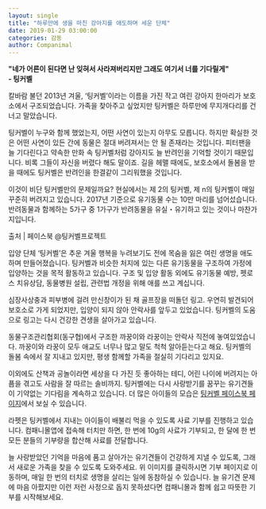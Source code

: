 ```yaml
---
layout: single
title: "하루만에 생을 마친 강아지를 애도하며 세운 단체"
date: 2019-01-29 03:00:00
categories: 감동
author: Companimal
---
```


**"네가 어른이 된다면 난 잊혀서 사라져버리지만 그래도 여기서 너를 기다릴게"  
\- 팅커벨**

칼바람 불던 2013년 겨울, ‘팅커벨’이라는 이름을 가진 작고 여린 강아지 한마리가 보호소에서 구조되었습니다. 가족을 찾아주고 싶었지만 팅커벨은 하루만에 무지개다리를 건너고 말았습니다.

팅커벨이 누구와 함께 했었는지, 어떤 사연이 있는지 아무도 모릅니다. 하지만 확실한 것은 어떤 사연이 있든 간에 동물은 절대 버려져서는 안 될 존재라는 것입니다. 피터팬을 늘 기다린다고 약속한 만화 속 팅커벨처럼 강아지도 늘 반려인을 기억할 것이기 때문입니다. 비록 그들이 자신을 버렸다 해도 말이죠. 길을 헤맬 때에도, 보호소에서 돌봄을 받을 때에도 팅커벨은 반려인을 한결같이 그리워했을 것입니다.

이것이 비단 팅커벨만의 문제일까요? 현실에서는 제 2의 팅커벨, 제 n의 팅커벨이 매일 꾸준히 버려지고 있습니다. 2017년 기준으로 유기동물 수는 10만 마리를 넘어섰습니다. 반려동물과 함께하는 5가구 중 1가구가 반려동물을 유실・유기하고 있는 것이나 마찬가지입니다.

출처 | 페이스북 @팅커벨프로젝트

입양 단체 ‘팅커벨’은 추운 겨울 행복을 누려보기도 전에 목숨을 잃은 여린 생명을 애도하며 만들어졌습니다. 팅커벨과 비슷한 처지에 있는 다른 유기동물을 구조하여 가정에 입양하는 것을 목적 활동하고 있습니다. 구조 및 입양 활동 외에도 유기동물 예방, 펫로스 치유상담, 동물병원 설립, 관련법 개정을 위해 애를 쓰고 계십니다.

심장사상충과 피부병에 걸려 만신창이가 된 채 골프장을 떠돌던 링고. 우연히 발견되어 보호소로 가게 되었지만, 입양이 되지 않아 안락사를 앞두고 있었습니다. 팅커벨의 도움으로 링고는 다시 건강한 견생을 살아가고 있습니다.

동물구조관리협회(동구협)에서 구조한 까꿍이와 라꿍이는 안락사 직전에 놓여있었습니다. 까꿍이와 라꿍이 모두 애교도 너무나 많고 말도 척척 알아듣는다고 해요. 팅커벨의 돌봄 속에서 잘 지내고 있지만, 평생 함께할 가족을 절실히 기다리고 있지요.

이외에도 산책과 공놀이라면 세상을 다 가진 듯 좋아하는 테디, 어린 나이에 버려지는 아픔을 겪고도 사람을 잘 따르는 솔비까지. 팅커벨에는 다시 사랑받기를 꿈꾸는 유기견들이 기약없는 기다림을 계속하고 있습니다. 더 많은 아이들의 모습은 [팅커벨 페이스북 페이지](https://www.facebook.com/pg/TPJT0421/about/?ref=page_internal)에서 보실 수 있습니다.

라펫은 팅커벨에서 지내는 아이들이 배불리 먹을 수 있도록 사료 기부를 진행하고 있습니다. 컴패니몰앱에 접속해 터치만 하면, 한 번에 10g의 사료가 기부되고, 한 달에 한 번 모든 분들의 기부량을 합산해 사료를 전달합니다.

[](http://m.holapet.com/donation)

늘 사랑받았던 기억을 마음에 품고 살아가는 유기견들이 건강하게 지낼 수 있도록, 그래서 새로운 가족을 찾을 수 있도록 도와주세요. 위 이미지를 클릭하시면 기부 페이지로 이동하며, 매일 한 번의 터치로 생명을 살리는 일에 동참하실 수 있습니다. 늘 유기견 문제에 마음 아팠지만 이런 저런 사정으로 돕지 못하셨다면 컴패니몰과 함께 쉽고 따뜻한 기부를 시작해보세요.
